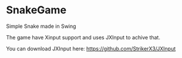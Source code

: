 # SnakeGame

Simple Snake made in Swing

The game have Xinput support and uses JXInput to achive that.

You can download JXInput here: https://github.com/StrikerX3/JXInput
